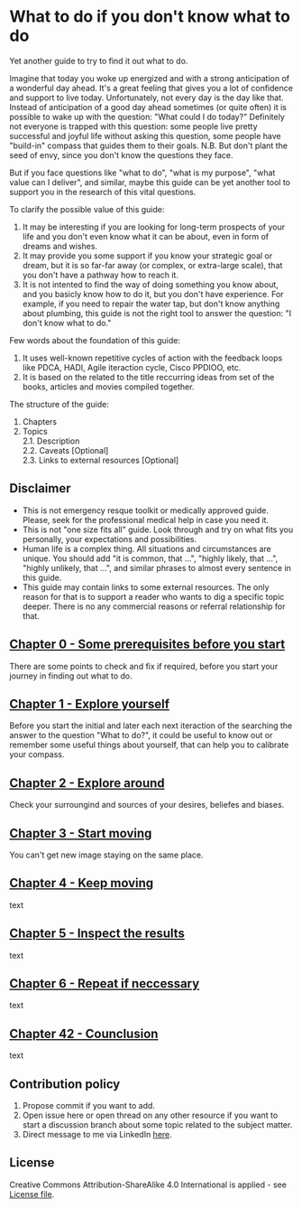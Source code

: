 # What to do if you don't know what to do
Yet another guide to try to find it out what to do.  

Imagine that today you woke up energized and with a strong anticipation of a wonderful day ahead. It's a great feeling that gives you a lot of confidence and support to live today. Unfortunately, not every day is the day like that. Instead of anticipation of a good day ahead sometimes (or quite often) it is possible to wake up with the question: "What could I do today?" Definitely not everyone is trapped with this question: some people live pretty successful and joyful life without asking this question, some people have "build-in" compass that guides them to their goals. N.B. But don't plant the seed of envy, since you don't know the questions they face.

But if you face questions like "what to do", "what is my purpose", "what value can I deliver", and similar, maybe this guide can be yet another tool to support you in the research of this vital questions. 

To clarify the possible value of this guide: 
1. It may be interesting if you are looking for long-term prospects of your life and you don't even know what it can be about, even in form of dreams and wishes.  
2. It may provide you some support if you know your strategic goal or dream, but it is so far-far away (or complex, or extra-large scale), that you don't have a pathway how to reach it. 
3. It is not intented to find the way of doing something you know about, and you basicly know how to do it, but you don't have experience. For example, if you need to repair the water tap, but don't know anything about plumbing, this guide is not the right tool to answer the question: "I don't know what to do." 

Few words about the foundation of this guide:
1. It uses well-known repetitive cycles of action with the feedback loops like PDCA, HADI, Agile iteraction cycle, Cisco PPDIOO, etc. 
2. It is based on the related to the title reccurring ideas from set of the books, articles and movies compiled together. 

The structure of the guide:
1. Chapters 
2. Topics  
    2.1. Description  
    2.2. Caveats [Optional]  
    2.3. Links to external resources [Optional]

## Disclaimer
* This is not emergency resque toolkit or medically approved guide. Please, seek for the professional medical help in case you need it. 
* This is not "one size fits all" guide. Look through and try on what fits you personally, your expectations and possibilities. 
* Human life is a complex thing. All situations and circumstances are unique. You should add "it is common, that ...", "highly likely, that ...", "highly unlikely, that ...", and similar phrases to almost every sentence in this guide. 
* This guide may contain links to some external resources. The only reason for that is to support a reader who wants to dig a specific topic deeper. There is no any commercial reasons or referral relationship for that. 

## [Chapter 0 - Some prerequisites before you start](/prerequisited.md)
There are some points to check and fix if required, before you start your journey in finding out what to do. 

## [Chapter 1 - Explore yourself](/explore_yourself.md)
Before you start the initial and later each next iteraction of the searching the answer to the question "What to do?", it could be useful to know out or remember some useful things about yourself, that can help you to calibrate your compass. 

## [Chapter 2 - Explore around](/explore_around.md)
Check your surroungind and sources of your desires, beliefes and biases.

## [Chapter 3 - Start moving](/start_moving.md)
You can't get new image staying on the same place.

## [Chapter 4 - Keep moving](/keep_moving.md)
text

## [Chapter 5 - Inspect the results](/inspect.md)
text

## [Chapter 6 - Repeat if neccessary](/repeat.md)
text

## [Chapter 42 - Counclusion](/conclusion.md)
text

## Contribution policy
1. Propose commit if you want to add. 
2. Open issue here or open thread on any other resource if you want to start a discussion branch about some topic related to the subject matter. 
3. Direct message to me via LinkedIn [here](https://www.linkedin.com/in/vl-morozov/).

## License
Creative Commons Attribution-ShareAlike 4.0 International is applied - see [License file](/license.md). 
